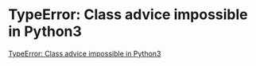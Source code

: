# TypeError: Class advice impossible in Python3
[TypeError: Class advice impossible in Python3](https://aiwithcloud.com/2022/05/03/typeerror-class-advice-impossible-in-python3/)
